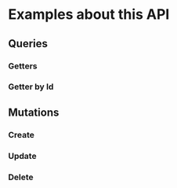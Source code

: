 # Examples about this API

 ## Queries
 
  ### Getters
  ### Getter by Id

 ## Mutations
 
  ### Create
  ### Update
  ### Delete
 

